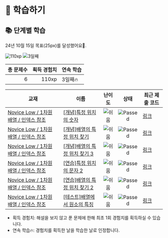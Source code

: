 # 📖 학습하기

## 📚 단계별 학습
24년 10월 15일 목표(25px)를 달성했어요🥳.

![110xp](https://img.shields.io/badge/EXP-110xp-%235cb85c.svg?for-the-badge)
![3일째](https://img.shields.io/badge/연속학습-3일째-%23E34F26.svg?for-the-badge)

|총 문제수|획득 경험치|연속 학습|
|---:|---:|---|
6|110xp|3일째🔥|

|교재|이름|난이도|상태|최근 제출 코드|
|---|---|:---:|:---:|---|
|[Novice Low / 1차원 배열 / 인덱스 참조](https://www.codetree.ai/missions?missionId=4)|[[개념]특정 위치의 숫자](https://www.codetree.ai/missions/4/problems/numbers-in-specific-location)|![쉬움][easy]|![Passed][passed]|[링크](https://github.com/JJHyeok13/codeTree-TIL/blob/main/241015/%ED%8A%B9%EC%A0%95%20%EC%9C%84%EC%B9%98%EC%9D%98%20%EC%88%AB%EC%9E%90/numbers-in-specific-location.cpp)|
|[Novice Low / 1차원 배열 / 인덱스 참조](https://www.codetree.ai/missions?missionId=4)|[[개념]배열의 특정 위치 찾기](https://www.codetree.ai/missions/4/problems/find-specific-location-fo-array)|![쉬움][easy]|![Passed][passed]|[링크](https://github.com/JJHyeok13/codeTree-TIL/blob/main/241015/%EB%B0%B0%EC%97%B4%EC%9D%98%20%ED%8A%B9%EC%A0%95%20%EC%9C%84%EC%B9%98%20%EC%B0%BE%EA%B8%B0/find-specific-location-fo-array.cpp)|
|[Novice Low / 1차원 배열 / 인덱스 참조](https://www.codetree.ai/missions?missionId=4)|[[개념]배열의 특정 위치 찾기 3](https://www.codetree.ai/missions/4/problems/find-specific-location-fo-array-3)|![쉬움][easy]|![Passed][passed]|[링크](https://github.com/JJHyeok13/codeTree-TIL/blob/main/241015/%EB%B0%B0%EC%97%B4%EC%9D%98%20%ED%8A%B9%EC%A0%95%20%EC%9C%84%EC%B9%98%20%EC%B0%BE%EA%B8%B0%203/find-specific-location-fo-array-3.cpp)|
|[Novice Low / 1차원 배열 / 인덱스 참조](https://www.codetree.ai/missions?missionId=4)|[[연습]특정 위치의 문자 2](https://www.codetree.ai/missions/4/problems/char-in-specific-location-2)|![쉬움][easy]|![Passed][passed]|[링크](https://github.com/JJHyeok13/codeTree-TIL/blob/main/241015/%ED%8A%B9%EC%A0%95%20%EC%9C%84%EC%B9%98%EC%9D%98%20%EB%AC%B8%EC%9E%90%202/char-in-specific-location-2.cpp)|
|[Novice Low / 1차원 배열 / 인덱스 참조](https://www.codetree.ai/missions?missionId=4)|[[연습]배열의 특정 위치 찾기 2](https://www.codetree.ai/missions/4/problems/find-specific-location-fo-array-2)|![쉬움][easy]|![Passed][passed]|[링크](https://github.com/JJHyeok13/codeTree-TIL/blob/main/241015/%EB%B0%B0%EC%97%B4%EC%9D%98%20%ED%8A%B9%EC%A0%95%20%EC%9C%84%EC%B9%98%20%EC%B0%BE%EA%B8%B0%202/find-specific-location-fo-array-2.cpp)|
|[Novice Low / 1차원 배열 / 인덱스 참조](https://www.codetree.ai/missions?missionId=4)|[[테스트]배열에서 원소의 특징](https://www.codetree.ai/missions/4/problems/characteristics-of-elements-in-an-array)|![쉬움][easy]|![Passed][passed]|[링크](https://github.com/JJHyeok13/codeTree-TIL/blob/main/241015/%EB%B0%B0%EC%97%B4%EC%97%90%EC%84%9C%20%EC%9B%90%EC%86%8C%EC%9D%98%20%ED%8A%B9%EC%A7%95/characteristics-of-elements-in-an-array.cpp)|


* 획득 경험치: 해설을 보지 않고 푼 문제에 한해 최초 1회 경험치를 획득하실 수 있습니다.
* 연속 학습🔥: 경험치를 획득한 날을 학습한 날로 인정합니다.










[b5]: https://img.shields.io/badge/Bronze_5-%235D3E31.svg
[b4]: https://img.shields.io/badge/Bronze_4-%235D3E31.svg
[b3]: https://img.shields.io/badge/Bronze_3-%235D3E31.svg
[b2]: https://img.shields.io/badge/Bronze_2-%235D3E31.svg
[b1]: https://img.shields.io/badge/Bronze_1-%235D3E31.svg
[s5]: https://img.shields.io/badge/Silver_5-%23394960.svg
[s4]: https://img.shields.io/badge/Silver_4-%23394960.svg
[s3]: https://img.shields.io/badge/Silver_3-%23394960.svg
[s2]: https://img.shields.io/badge/Silver_2-%23394960.svg
[s1]: https://img.shields.io/badge/Silver_1-%23394960.svg
[g5]: https://img.shields.io/badge/Gold_5-%23FFC433.svg
[g4]: https://img.shields.io/badge/Gold_4-%23FFC433.svg
[g3]: https://img.shields.io/badge/Gold_3-%23FFC433.svg
[g2]: https://img.shields.io/badge/Gold_2-%23FFC433.svg
[g1]: https://img.shields.io/badge/Gold_1-%23FFC433.svg
[p5]: https://img.shields.io/badge/Platinum_5-%2376DDD8.svg
[p4]: https://img.shields.io/badge/Platinum_4-%2376DDD8.svg
[p3]: https://img.shields.io/badge/Platinum_3-%2376DDD8.svg
[p2]: https://img.shields.io/badge/Platinum_2-%2376DDD8.svg
[p1]: https://img.shields.io/badge/Platinum_1-%2376DDD8.svg
[passed]: https://img.shields.io/badge/Passed-%23009D27.svg
[failed]: https://img.shields.io/badge/Failed-%23D24D57.svg
[easy]: https://img.shields.io/badge/쉬움-%235cb85c.svg?for-the-badge
[medium]: https://img.shields.io/badge/보통-%23FFC433.svg?for-the-badge
[hard]: https://img.shields.io/badge/어려움-%23D24D57.svg?for-the-badge
